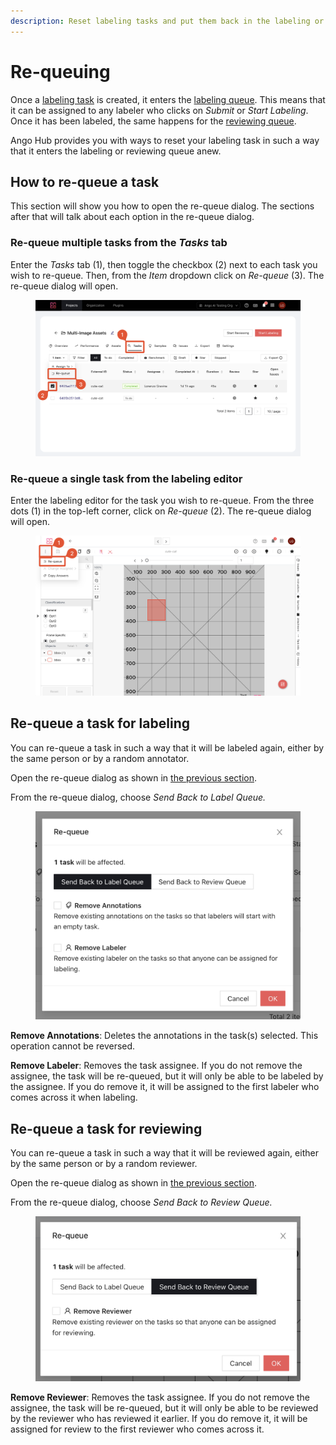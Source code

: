 ```yaml
---
description: Reset labeling tasks and put them back in the labeling or reviewing queue.
---
```


# Re-queuing

Once a [labeling task](tasks.md) is created, it enters the [labeling queue](labeling-queue.md). This means that it can be assigned to any labeler who clicks on _Submit_ or _Start Labeling_. Once it has been labeled, the same happens for the [reviewing queue](review-queue.md).

Ango Hub provides you with ways to reset your labeling task in such a way that it enters the labeling or reviewing queue anew.

## How to re-queue a task

This section will show you how to open the re-queue dialog. The sections after that will talk about each option in the re-queue dialog.

### Re-queue multiple tasks from the _Tasks_ tab

Enter the _Tasks_ tab (1), then toggle the checkbox (2) next to each task you wish to re-queue. Then, from the _Item_ dropdown click on _Re-queue_ (3). The re-queue dialog will open.

<figure><img src="../.gitbook/assets/image (14) (1).png" alt=""><figcaption></figcaption></figure>

### Re-queue a single task from the labeling editor

Enter the labeling editor for the task you wish to re-queue. From the three dots (1) in the top-left corner, click on _Re-queue_ (2). The re-queue dialog will open.

<figure><img src="../.gitbook/assets/image (41).png" alt=""><figcaption></figcaption></figure>

## Re-queue a task for labeling

You can re-queue a task in such a way that it will be labeled again, either by the same person or by a random annotator.

Open the re-queue dialog as shown in [the previous section](re-queuing.md#how-to-re-queue-a-task).

From the re-queue dialog, choose _Send Back to Label Queue._

<figure><img src="../.gitbook/assets/image (10).png" alt=""><figcaption></figcaption></figure>

**Remove Annotations**: Deletes the annotations in the task(s) selected. This operation cannot be reversed.

**Remove Labeler**: Removes the task assignee. If you do not remove the assignee, the task will be re-queued, but it will only be able to be labeled by the assignee. If you do remove it, it will be assigned to the first labeler who comes across it when labeling.

## Re-queue a task for reviewing

You can re-queue a task in such a way that it will be reviewed again, either by the same person or by a random reviewer.

Open the re-queue dialog as shown in [the previous section](re-queuing.md#how-to-re-queue-a-task).

From the re-queue dialog, choose _Send Back to Review Queue._

<figure><img src="../.gitbook/assets/image (4).png" alt=""><figcaption></figcaption></figure>

**Remove Reviewer**: Removes the task assignee. If you do not remove the assignee, the task will be re-queued, but it will only be able to be reviewed by the reviewer who has reviewed it earlier. If you do remove it, it will be assigned for review to the first reviewer who comes across it.
